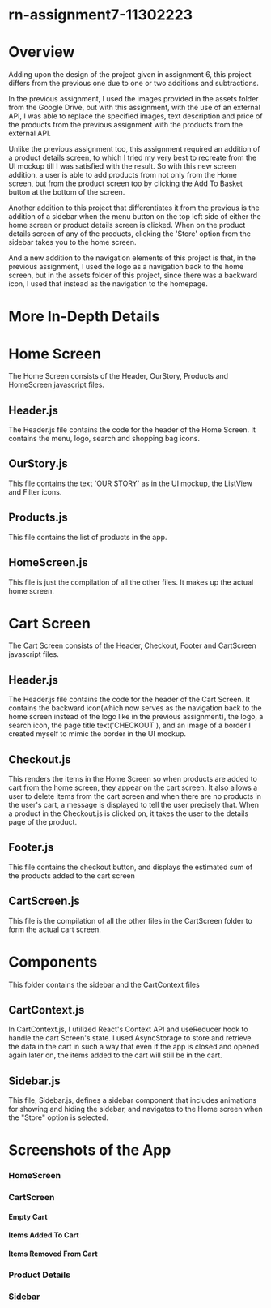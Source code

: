 # rn-assignment7-11302223

# Overview 
Adding upon the design of the project given in assignment 6, this project  differs from the previous one due to one or two additions and subtractions. 

In the previous assignment, I used the images provided in the assets folder from the Google Drive, but with this assignment, with the use of an external API, I was able to replace the specified images, text description and price of the products from the previous assignment with the products from the external API. 

Unlike the previous assignment too, this assignment required an addition of a product details screen, to which I tried my very best to recreate from the UI mockup till I was satisfied with the result. So with this new screen addition, a user is able to add products from not only from the Home screen, but from the product screen too by clicking the Add To Basket button at the bottom of the screen.

Another addition to this project that differentiates it from the previous is the addition of a sidebar when the menu button on the top left side of either the home screen or product details screen is clicked. When on the product details screen of any of the products, clicking the 'Store' option from the sidebar takes you to the home screen. 

And a new addition to the navigation elements of this project is that, in the previous assignment, I used the logo as a navigation back to the home screen, but in the assets folder of this project, since there was a backward icon, I used that instead as the navigation to the homepage.

# More In-Depth Details
# Home Screen
The Home Screen consists of the Header, OurStory, Products and HomeScreen javascript files.
## Header.js
The Header.js file contains the code for the header of the Home Screen. It contains the menu, logo, search and shopping bag icons.
## OurStory.js
This file contains the text 'OUR STORY' as in the UI mockup, the ListView and Filter icons.
## Products.js
This file contains the list of products in the app.
## HomeScreen.js
This file is just the compilation of all the other files. It makes up the actual home screen.


# Cart Screen
The Cart Screen consists of the Header, Checkout, Footer and CartScreen javascript files.
## Header.js
The Header.js file contains the code for the header of the Cart Screen. It contains the backward icon(which now serves as the navigation back to the home screen instead of the logo like in the previous assignment), the logo, a search icon, the page title text('CHECKOUT'), and an image of a border I created myself to mimic the border in the UI mockup.
## Checkout.js
This renders the items in the Home Screen so when products are added to cart from the home screen, they appear on the cart screen. It also allows a user to delete items from the cart screen and when there are no products in the user's cart, a message is displayed to tell the user precisely that. When a product in the Checkout.js is clicked on, it takes the user to the details page of the product.
## Footer.js
This file contains the checkout button, and displays the estimated sum of the products added to the cart screen
## CartScreen.js
This file is the compilation of all the other files in the CartScreen folder to form the actual cart screen.

# Components
This folder contains the sidebar and the CartContext files
## CartContext.js
In CartContext.js, I utilized React's Context API and useReducer hook to handle the cart Screen's state. I used AsyncStorage to store and retrieve the data in the cart in such a way that even if the app is closed and opened again later on, the items added to the cart will still be in the cart.
## Sidebar.js
This file, Sidebar.js, defines a sidebar component that includes animations for showing and hiding the sidebar, and navigates to the Home screen when the "Store" option is selected.

# Screenshots of the App
### HomeScreen

### CartScreen

#### Empty Cart

#### Items Added To Cart

#### Items Removed From Cart


### Product Details

### Sidebar
